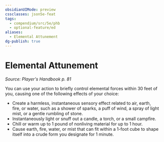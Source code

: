 ```yaml
---
obsidianUIMode: preview
cssclasses: json5e-feat
tags:
  - compendium/src/5e/phb
  - optional-feature/ed
aliases:
  - Elemental Attunement
dg-publish: true
---
```

# Elemental Attunement
*Source: Player's Handbook p. 81*  

You can use your action to briefly control elemental forces within 30 feet of you, causing one of the following effects of your choice:

- Create a harmless, instantaneous sensory effect related to air, earth, fire, or water, such as a shower of sparks, a puff of wind, a spray of light mist, or a gentle rumbling of stone.  
- Instantaneously light or snuff out a candle, a torch, or a small campfire.  
- Chill or warm up to 1 pound of nonliving material for up to 1 hour.  
- Cause earth, fire, water, or mist that can fit within a 1-foot cube to shape itself into a crude form you designate for 1 minute.